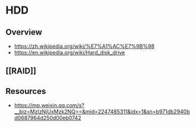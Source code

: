 # HDD


## Overview

- https://zh.wikipedia.org/wiki/%E7%A1%AC%E7%9B%98
- https://en.wikipedia.org/wiki/Hard_disk_drive


## [[RAID]]


## Resources

- https://mp.weixin.qq.com/s?__biz=MzIzNjUxMzk2NQ==&mid=2247485311&idx=1&sn=b971db2940bd0687964d250d00eb0742
